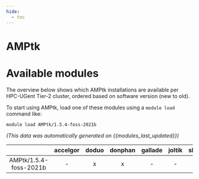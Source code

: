 ```yaml
---
hide:
  - toc
---
```


AMPtk
=====

# Available modules


The overview below shows which AMPtk installations are available per HPC-UGent Tier-2 cluster, ordered based on software version (new to old).

To start using AMPtk, load one of these modules using a `module load` command like:

```shell
module load AMPtk/1.5.4-foss-2021b
```

*(This data was automatically generated on {{modules_last_updated}})*  

| |accelgor|doduo|donphan|gallade|joltik|shinx|
| :---: | :---: | :---: | :---: | :---: | :---: | :---: |
|AMPtk/1.5.4-foss-2021b|-|x|x|-|-|-|
